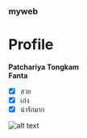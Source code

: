 ### myweb

# Profile
**Patchariya Tongkam**\
      **Fanta**

- [x] สวย
- [x] เก่ง
- [x] น่ารักมาก

![alt text](https://i.pinimg.com/474x/e7/48/bd/e748bd99ebcdee8931116fe5453943c9.jpg)

